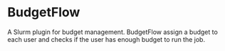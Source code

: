 # BudgetFlow

A Slurm plugin for budget management.
BudgetFlow assign a budget to each user and checks if the user has enough budget to run the job.


